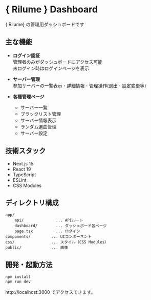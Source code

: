 # { Rilume } Dashboard

{ Rilume} の管理用ダッシュボードです

## 主な機能

- **ログイン認証**  
  管理者のみがダッシュボードにアクセス可能  
   未ログイン時はログインページを表示

- **サーバー管理**  
  参加サーバーの一覧表示・詳細情報・管理操作(退出・設定変更等)

- **各種管理ページ**
  - サーバー一覧
  - ブラックリスト管理
  - サーバー情報表示
  - ランダム選曲管理
  - サーバー設定

## 技術スタック

- Next.js 15
- React 19
- TypeScript
- ESLint
- CSS Modules

## ディレクトリ構成

```
app/
	api/              ... APIルート
	dashboard/        ... ダッシュボード各ページ
	page.tsx          ... ログイン
components/         ... UIコンポーネント
css/                ... スタイル（CSS Modules）
public/             ... 画像
```

## 開発・起動方法

```bash
npm install
npm run dev
```

http://localhost:3000 でアクセスできます。
